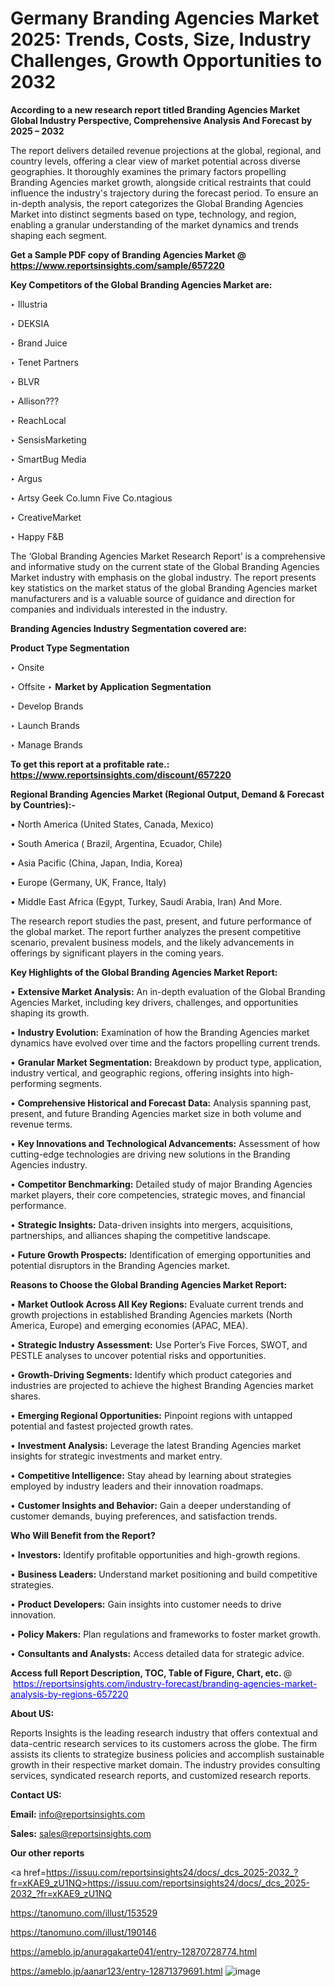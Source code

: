 # Germany Branding Agencies Market 2025: Trends, Costs, Size, Industry Challenges, Growth Opportunities to 2032

<strong>According to a new research report titled Branding Agencies Market Global Industry Perspective, Comprehensive Analysis And Forecast by 2025 – 2032</strong>

The report delivers detailed revenue projections at the global, regional, and country levels, offering a clear view of market potential across diverse geographies. It thoroughly examines the primary factors propelling Branding Agencies market growth, alongside critical restraints that could influence the industry's trajectory during the forecast period. To ensure an in-depth analysis, the report categorizes the Global Branding Agencies Market into distinct segments based on type, technology, and region, enabling a granular understanding of the market dynamics and trends shaping each segment.

<strong>Get a Sample PDF copy of Branding Agencies Market </strong><strong>@<a href=https://www.reportsinsights.com/sample/657220 style=color:#0000ff;> https://www.reportsinsights.com/sample/657220</a></strong></font>

<strong>Key Competitors of the Global Branding Agencies Market are:</strong>

‣ Illustria

‣ DEKSIA

‣ Brand Juice

‣ Tenet Partners

‣ BLVR

‣ Allison???

‣ ReachLocal

‣ SensisMarketing

‣ SmartBug Media

‣ Argus

‣ Artsy Geek
 Co.lumn Five
 Co.ntagious

‣ CreativeMarket

‣ Happy F&B

The ‘Global Branding Agencies Market Research Report’ is a comprehensive and informative study on the current state of the Global Branding Agencies Market industry with emphasis on the global industry. The report presents key statistics on the market status of the global Branding Agencies market manufacturers and is a valuable source of guidance and direction for companies and individuals interested in the industry.

<strong>Branding Agencies Industry Segmentation covered are:</strong>

<strong>Product Type Segmentation</strong>

‣ Onsite

‣ Offsite
‣ 
<strong>Market by Application Segmentation</strong>

‣ Develop Brands

‣ Launch Brands

‣ Manage Brands

<strong>To get this report at a profitable rate.: <a href=https://www.reportsinsights.com/discount/657220 style=color:#0000ff;>https://www.reportsinsights.com/discount/657220</a></strong></font>

<strong>Regional Branding Agencies Market (Regional Output, Demand &amp; Forecast by Countries):-</strong>

• North America (United States, Canada, Mexico)

• South America ( Brazil, Argentina, Ecuador, Chile)

• Asia Pacific (China, Japan, India, Korea)

• Europe (Germany, UK, France, Italy)

• Middle East Africa (Egypt, Turkey, Saudi Arabia, Iran) And More.

The research report studies the past, present, and future performance of the global market. The report further analyzes the present competitive scenario, prevalent business models, and the likely advancements in offerings by significant players in the coming years.

<strong>Key Highlights of the Global Branding Agencies Market Report:</strong>

• <strong>Extensive Market Analysis:</strong> An in-depth evaluation of the Global Branding Agencies Market, including key drivers, challenges, and opportunities shaping its growth.

• <strong>Industry Evolution:</strong> Examination of how the Branding Agencies market dynamics have evolved over time and the factors propelling current trends.

• <strong>Granular Market Segmentation:</strong> Breakdown by product type, application, industry vertical, and geographic regions, offering insights into high-performing segments.

• <strong>Comprehensive Historical and Forecast Data:</strong> Analysis spanning past, present, and future Branding Agencies market size in both volume and revenue terms.

• <strong>Key Innovations and Technological Advancements:</strong> Assessment of how cutting-edge technologies are driving new solutions in the Branding Agencies industry.

• <strong>Competitor Benchmarking:</strong> Detailed study of major Branding Agencies market players, their core competencies, strategic moves, and financial performance.

• <strong>Strategic Insights:</strong> Data-driven insights into mergers, acquisitions, partnerships, and alliances shaping the competitive landscape.

• <strong>Future Growth Prospects:</strong> Identification of emerging opportunities and potential disruptors in the Branding Agencies market.

<strong>Reasons to Choose the Global Branding Agencies Market Report:</strong>

• <strong>Market Outlook Across All Key Regions:</strong> Evaluate current trends and growth projections in established Branding Agencies markets (North America, Europe) and emerging economies (APAC, MEA).

• <strong>Strategic Industry Assessment:</strong> Use Porter’s Five Forces, SWOT, and PESTLE analyses to uncover potential risks and opportunities.

• <strong>Growth-Driving Segments:</strong> Identify which product categories and industries are projected to achieve the highest Branding Agencies market shares.

• <strong>Emerging Regional Opportunities:</strong> Pinpoint regions with untapped potential and fastest projected growth rates.

• <strong>Investment Analysis:</strong> Leverage the latest Branding Agencies market insights for strategic investments and market entry.

• <strong>Competitive Intelligence:</strong> Stay ahead by learning about strategies employed by industry leaders and their innovation roadmaps.

• <strong>Customer Insights and Behavior:</strong> Gain a deeper understanding of customer demands, buying preferences, and satisfaction trends.

<strong>Who Will Benefit from the Report?</strong>

• <strong>Investors:</strong> Identify profitable opportunities and high-growth regions.

• <strong>Business Leaders:</strong> Understand market positioning and build competitive strategies.

• <strong>Product Developers:</strong> Gain insights into customer needs to drive innovation.

• <strong>Policy Makers:</strong> Plan regulations and frameworks to foster market growth.

• <strong>Consultants and Analysts:</strong> Access detailed data for strategic advice.
</ul>
<strong>Access full Report Description, TOC, Table of Figure, Chart, etc. </strong>@  <a href=https://reportsinsights.com/industry-forecast/branding-agencies-market-analysis-by-regions-657220 style=color:#0000ff;>https://reportsinsights.com/industry-forecast/branding-agencies-market-analysis-by-regions-657220</a></font>

<strong><strong>About US</strong>:</strong>

Reports Insights is the leading research industry that offers contextual and data-centric research services to its customers across the globe. The firm assists its clients to strategize business policies and accomplish sustainable growth in their respective market domain. The industry provides consulting services, syndicated research reports, and customized research reports.

<strong>Contact US:</strong>

<p class=""""><b>Email:</b> <a href=mailto:info@reportsinsights.com>info@reportsinsights.com</a></p>
<p class=""""><b>Sales:</b> <a href=mailto:sales@reportsinsights.com>sales@reportsinsights.com</a></p>

<strong>Our other reports</strong>

<a href=https://issuu.com/reportsinsights24/docs/_dcs_2025-2032_?fr=xKAE9_zU1NQ>https://issuu.com/reportsinsights24/docs/_dcs_2025-2032_?fr=xKAE9_zU1NQ</a>

<a href=https://tanomuno.com/illust/153529>https://tanomuno.com/illust/153529</a>

<a href=https://tanomuno.com/illust/190146>https://tanomuno.com/illust/190146</a>

<a href=https://ameblo.jp/anuragakarte041/entry-12870728774.html>https://ameblo.jp/anuragakarte041/entry-12870728774.html</a>

<a href=https://ameblo.jp/aanar123/entry-12871379691.html>https://ameblo.jp/aanar123/entry-12871379691.html</a>
![image](https://github.com/user-attachments/assets/791bcf68-a9c2-4b80-907b-661547d8a3a2)
